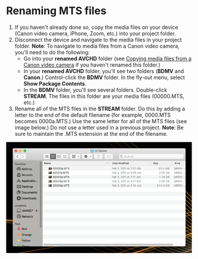 # Renaming MTS files

1. If you haven't already done so, copy the media files on your device (Canon video camera, iPhone, Zoom, etc.) into your project folder.&#x20;
2. Disconnect the device and navigate to the media files in your project folder. **Note**: To navigate to media files from a Canon video camera, you'll need to do the following:
   * Go into your **renamed AVCHD** folder (see [Copying media files from a Canon video camera](adding-media-from-a-video-camera.md) if you haven't renamed this folder.)
   * In your **renamed AVCHD** folder, you'll see two folders (**BDMV** and **Canon**.) Control-click the **BDMV** folder. In the fly-out menu, select **Show Package Contents**.
   * In the **BDMV** folder, you'll see several folders. Double-click **STREAM**. The files in this folder are your media files (00000.MTS, etc.)
3. Rename all of the MTS files in the **STREAM** folder. Do this by adding a letter to the end of the default filename (for example, 0000.MTS becomes 0000a.MTS.) Use the same letter for all of the MTS files (see image below.) Do not use a letter used in a previous project. **Note**: Be sure to maintain the .MTS extension at the end of the filename.

![Renamed MTS files in STREAM folder.](../.gitbook/assets/renamed-clips.png)
